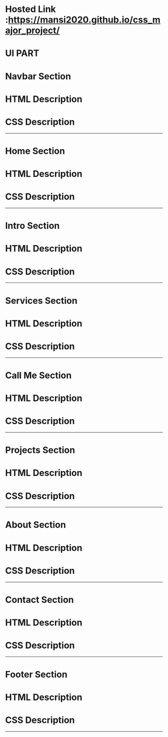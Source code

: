 # Hosted Link :https://mansi2020.github.io/css_major_project/
# UI PART
<h1>Navbar Section</h1>

<h1>HTML Description</h1>
<h1>CSS Description</h1>
<hr>
<h1>Home Section</h1>
<h1>HTML Description</h1>
<h1>CSS Description</h1>
<hr>
<h1>Intro Section</h1>
<h1>HTML Description</h1>
<h1>CSS Description</h1>
<hr>
<h1>Services Section</h1>
<h1>HTML Description</h1>
<h1>CSS Description</h1>
<hr>
<h1>Call Me Section</h1>
<h1>HTML Description</h1>
<h1>CSS Description</h1>
<hr>
<h1>Projects Section</h1>
<h1>HTML Description</h1>
<h1>CSS Description</h1>
<hr>
<h1>About Section</h1>
<h1>HTML Description</h1>
<h1>CSS Description</h1>
<hr>
<h1>Contact Section</h1>
<h1>HTML Description</h1>
<h1>CSS Description</h1>
<hr>
<h1>Footer Section</h1>
<h1>HTML Description</h1>
<h1>CSS Description</h1>
<hr>
